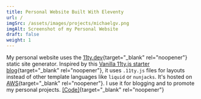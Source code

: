 ```yaml
---
title: Personal Website Built With Eleventy 
url: /
imgSrc: /assets/images/projects/michaelgv.png
imgAlt: Screenshot of my Personal Website
draft: false
weight: 1
---
```


My personal website uses the [11ty.dev](11ty.dev){target="_blank" rel="noopener"} static site generator. Inspired by this [Vanilla 11ty.js starter blog](https://eleventy-dot-js-blog.netlify.app/){target="_blank" rel="noopener"}, it uses `.11ty.js` files for layouts instead of other template languages like `liquid` or `nunjacks`. It's hosted on [AWS](https://aws.amazon.com/){target="_blank" rel="noopener"}. I use it for blogging and to promote my personal projects. [[Code]](https://github.com/NesquikMike/mgv-website){target="_blank" rel="noopener"} 